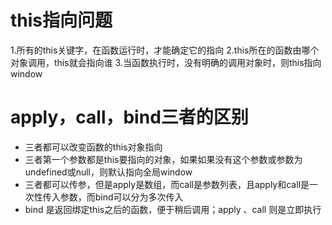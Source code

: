 # this指向问题
1.所有的this关键字，在函数运行时，才能确定它的指向
2.this所在的函数由哪个对象调用，this就会指向谁
3.当函数执行时，没有明确的调用对象时，则this指向window

# apply，call，bind三者的区别
- 三者都可以改变函数的this对象指向
- 三者第一个参数都是this要指向的对象，如果如果没有这个参数或参数为undefined或null，则默认指向全局window
- 三者都可以传参，但是apply是数组，而call是参数列表，且apply和call是一次性传入参数，而bind可以分为多次传入
- bind 是返回绑定this之后的函数，便于稍后调用；apply 、call 则是立即执行